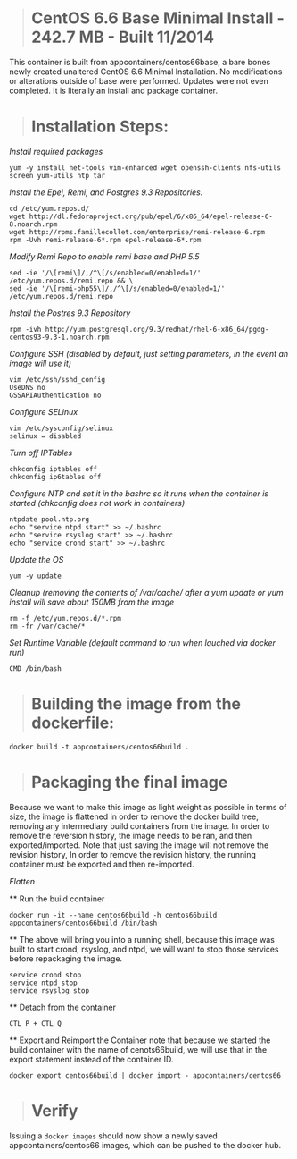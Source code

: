 >#  CentOS 6.6 Base Minimal Install - 242.7 MB - Built 11/2014

This container is built from appcontainers/centos66base, a bare bones newly created unaltered CentOS 6.6 Minimal Installation. No modifications or alterations outside of base were performed. Updates were not even completed. It is literally an install and package container.


># Installation Steps:

*Install required packages*

    yum -y install net-tools vim-enhanced wget openssh-clients nfs-utils screen yum-utils ntp tar

*Install the Epel, Remi, and Postgres 9.3 Repositories.*

    cd /etc/yum.repos.d/
    wget http://dl.fedoraproject.org/pub/epel/6/x86_64/epel-release-6-8.noarch.rpm
    wget http://rpms.famillecollet.com/enterprise/remi-release-6.rpm
    rpm -Uvh remi-release-6*.rpm epel-release-6*.rpm

*Modify Remi Repo to enable remi base and PHP 5.5*

    sed -ie '/\[remi\]/,/^\[/s/enabled=0/enabled=1/' /etc/yum.repos.d/remi.repo && \
    sed -ie '/\[remi-php55\]/,/^\[/s/enabled=0/enabled=1/' /etc/yum.repos.d/remi.repo

*Install the Postres 9.3 Repository*
       
    rpm -ivh http://yum.postgresql.org/9.3/redhat/rhel-6-x86_64/pgdg-centos93-9.3-1.noarch.rpm

*Configure SSH (disabled by default, just setting parameters, in the event an image will use it)*

    vim /etc/ssh/sshd_config 
    UseDNS no
    GSSAPIAuthentication no

*Configure SELinux*
    
    vim /etc/sysconfig/selinux
    selinux = disabled

*Turn off IPTables*
    
    chkconfig iptables off
    chkconfig ip6tables off

*Configure NTP and set it in the bashrc so it runs when the container is started (chkconfig does not work in containers)*

    ntpdate pool.ntp.org
    echo "service ntpd start" >> ~/.bashrc
    echo "service rsyslog start" >> ~/.bashrc
    echo "service crond start" >> ~/.bashrc

*Update the OS*

    yum -y update

*Cleanup (removing the contents of /var/cache/ after a yum update or yum install will save about 150MB from the image*

    rm -f /etc/yum.repos.d/*.rpm
    rm -fr /var/cache/*

*Set Runtime Variable (default command to run when lauched via docker run)*
    
    CMD /bin/bash


># Building the image from the dockerfile:
    
    docker build -t appcontainers/centos66build .


># Packaging the final image

Because we want to make this image as light weight as possible in terms of size, the image is flattened in order to remove the docker build tree, removing any intermediary build containers from the image. In order to remove the reversion history, the image needs to be ran, and then exported/imported. Note that just saving the image will not remove the revision history, In order to remove the revision history, the running container must be exported and then re-imported. 

*Flatten*

** Run the build container

    docker run -it --name centos66build -h centos66build  appcontainers/centos66build /bin/bash
    
** The above will bring you into a running shell, because this image was built to start crond, rsyslog, and ntpd, we will want to stop those services before repackaging the image. 

    service crond stop 
    service ntpd stop
    service rsyslog stop

** Detach from the container
    
    CTL P + CTL Q

** Export and Reimport the Container note that because we started the build container with the name of cenots66build, we will use that in the export statement instead of the container ID.
    
    docker export centos66build | docker import - appcontainers/centos66


># Verify

Issuing a `docker images` should now show a newly saved appcontainers/centos66 images, which can be pushed to the docker hub.    
